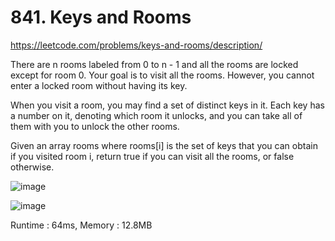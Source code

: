 # 841. Keys and Rooms
https://leetcode.com/problems/keys-and-rooms/description/

There are n rooms labeled from 0 to n - 1 and all the rooms are locked except for room 0. Your goal is to visit all the rooms. However, you cannot enter a locked room without having its key.

When you visit a room, you may find a set of distinct keys in it. Each key has a number on it, denoting which room it unlocks, and you can take all of them with you to unlock the other rooms.

Given an array rooms where rooms[i] is the set of keys that you can obtain if you visited room i, return true if you can visit all the rooms, or false otherwise.

 
![image](https://github.com/user-attachments/assets/a7cb59fe-b983-4d39-bcc4-8c5b656ca13e)

![image](https://github.com/user-attachments/assets/05132465-c6dc-466e-a1c0-9f9087979c20)

Runtime : 64ms, Memory : 12.8MB
